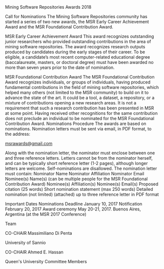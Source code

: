 Mining Software Repositories Awards 2018

Call for Nominations 
The Mining Software Repositories community has started a series of two new awards, the MSR Early Career Achievement Award and the MSR Foundational Contribution Award. 

MSR Early Career Achievement Award
This award recognizes outstanding junior researchers who provided outstanding contributions in the area of mining software repositories. The award recognizes research outputs produced by candidates during the early stages of their career. To be eligible, a candidate’s most recent computer-related educational degree (baccalaureate, masters, or doctoral degree) must have been awarded no more than seven years prior to the date of nomination. 

MSR Foundational Contribution Award
The MSR Foundational Contribution Award recognizes individuals, or groups of individuals, having produced fundamental contributions in the field of mining software repositories, which helped many others (not limited to the MSR community) to build on it to advance the state of the art. It could be a tool, a dataset, a repository, or a mixture of contributions opening a new research areas. It is not a requirement that such a research contribution has been presented in MSR at some point. Having received other recognitions for the same contribution does not preclude an individual to be nominated for the MSR Foundational Contribution Award. 
Nominations Procedure
The awards are based on nominations. Nomination letters must be sent via email, in PDF format, to the address: 

msrawards@gmail.com 

Along with the nomination letter, the nominator must enclose between one and three reference letters. Letters cannot be from the nominator herself, and can be typically short reference letter (1-2 pages), although longer letters are welcome. Self-nominations are disallowed. 
The nomination letter must contain: 
Nominator Name
Nominator Affiliation
Nominator Email
Nominee(s) Name(s) (can be multiple people for the MSR Foundational Contribution Award)
Nominee(s) Affiliation(s)
Nominee(s) Email(s)
Proposed citation (25 words)
Short nomination statement (max 250 words)
Detailed nomination (not limited)
(attached) up to three reference letter in PDF format

Important Dates 
Nominations Deadline
January 10, 2017
Notification
February 20, 2017
Award ceremony
May 20-21, 2017. Buenos Aires, Argentina (at the MSR 2017 Conference)

Team 
 
CO-CHAIR
Massimiliano Di Penta 

University of Sannio 
 
CO-CHAIR
Ahmed E. Hassan 

Queen's University 
Committee Members 
